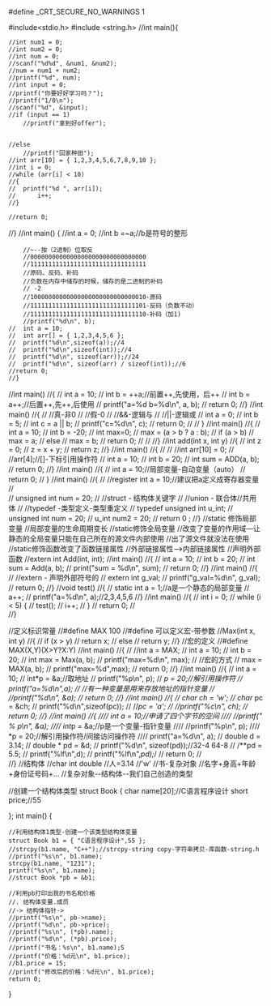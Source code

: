 #define _CRT_SECURE_NO_WARNINGS 1

#include<stdio.h>
#include <string.h>
//int main(){

	//int num1 = 0;
	//int num2 = 0;
	//int num = 0;
	//scanf("%d%d", &num1, &num2);
	//num = num1 + num2;
	//printf("%d", num);
	//int input = 0;
	//printf("你要好好学习吗？");
	//printf("1/0\n");
	//scanf("%d", &input);
	//if (input == 1)
		//printf("拿到好offer");


	//else
		//printf("回家种田");
	//int arr[10] = { 1,2,3,4,5,6,7,8,9,10 };
	//int i = 0;
	//while (arr[i] < 10)
	//{
	//	printf("%d ", arr[i]);
	//		i++;
	//}

	//return 0;
//}
	//int main() {
		//int a = 0;
		//int b =~a;//b是符号的整形

		//~--按（2进制）位取反
		//00000000000000000000000000000000
		//11111111111111111111111111111111
		//原码、反码、补码
		//负数在内存中储存的时候，储存的是二进制的补码
		// -2
		//10000000000000000000000000000010-原码
		//11111111111111111111111111111101-反码（负数不动）
		//11111111111111111111111111111110-补码（加1)
		//printf("%d\n", b);
	//	int a = 10;
	//	int arr[] = { 1,2,3,4,5,6 };
	//	printf("%d\n",sizeof(a));//4
	//	printf("%d\n",sizeof(int));//4
	//	printf("%d\n", sizeof(arr));//24
	//	printf("%d\n", sizeof(arr) / sizeof(int));//6
	//return 0;
	//}
//int main()
//{
//	int a = 10;
//	int b = ++a;//前置++,先使用，后++
//	int b = a++;//后置++,先++,后使用
//	printf("a=%d b=%d\n", a, b);
//		return 0;
//}
//int main()
//{
//	//真-非0
//	//假-0
//	//&&-逻辑与
//	//||-逻辑或
//	int a = 0;
//	int b = 5;
//	int c = a || b;
//	printf("c=%d\n", c);
//	return 0;
//
//	 }
//int main()
//{
//	int a = 10;
//	int b = -20;
//	int max=0;
//	max = (a > b ? a : b);
//	if (a > b)
//		max = a;
//	else
//		max = b;
//	return 0;
//
//
//}
//int add(int x, int y)
//{
//	int z = 0;
//	z = x + y;
//	return z;
//}
//int main()
//{
//
//	//int arr[10] = 0;
//	//arr[4];//[]-下标引用操作符
//	int a = 10;
//	int b = 20;
//	int sum = ADD(a, b);
//	return 0;
//} 
//int main()
//{
//	     int a = 10;//局部变量-自动变量（auto）
//		return 0;
//		}
//int main()
//{
//	//register int a = 10;//建议把a定义成寄存器变量
//	
//	unsigned int num = 20;
//	//struct - 结构体关键字
//	//union - 联合体//共用体
//	//typedef -类型定义-类型重定义
//	typedef unsigned int u_int;
//	unsigned int num = 20;
//	u_int num2 = 20;
//	return 0  ;
//}
//static 修饰局部变量
//局部变量的生命周期变长
//static修饰全局变量
//改变了变量的作用域—让静态的全局变量只能在自己所在的源文件内部使用
//出了源文件就没法在使用
//static修饰函数改变了函数链接属性
//外部链接属性—>内部链接属性
//声明外部函数
//extern int Add(int, int);
//int main()
//{
//	int a = 10;
//	int b = 20;
//	int sum = Add(a, b);
//	print("sum = %d\n", sum);
//	return 0;
//}
//int main()
//{
//	//extern - 声明外部符号的
//	extern int g_val;
//	printf("g_val=%d\n", g_val);
//	return 0;
//}
//void test()
//{
//	static int a = 1;//a是一个静态的局部变量
//	a++;
//	printf("a=%d\n", a);//2,3,4,5,6
//}
//int main()
//{
//	int i = 0;
//	while (i < 5) {
//		test();
//		i++;
//	}
//	return 0;
//		 
//}

//定义标识常量
//#define MAX 100
//#define 可以定义宏-带参数
//Max(int x, int y)
//{
//	if (x > y)
//		return x;
//	else
//		return y;
//}
//宏的定义
//#define MAX(X,Y)(X>Y?X:Y) 
//int main()
//{
//	//int a = MAX;
//	int a = 10;
//	int b = 20;
//	int max = Max(a, b);
//	printf("max=%d\n", max);
//	//宏的方式
//	max = MAX(a, b);
//	printf("max=%d",max);
//	return 0;
//}
//int main()
//{
//	int a = 10;
//	int*p = &a;//取地址
//	printf("%p\n", p);
//	*p = 20;//解引用操作符
//	printf("a=%d\n",a);
//	//有一种变量是用来存放地址的指针变量
//	//printf("%d\n", &a);
//	return 0;
//}
//int main()
//{
//	char ch = 'w';
//	char* pc = &ch;
//	printf("%d\n",sizeof(pc));
//	//*pc = 'a';
//	//printf("%c\n", ch);
//	return 0;
//}
//int main()
//{
////	int a = 10;//申请了四个字节的空间
////	//printf(" % p\n", &a);
////	int*p = &a;//p是一个变量-指针变量
////	//printf("%p\n", p);
////	*p = 20;//解引用操作符/间接访问操作符
////	printf("a=%d\n", a);
//	double d = 3.14;
//	double * pd = &d;
//	printf("%d\n", sizeof(pd));//32-4 64-8
//	/**pd = 5.5;
//	printf("%lf\n",d);
//	printf("%lf\n",*pd);*/
//	return 0; 
//	    
//}
//结构体
//char int double
//人=3.14
//'w'
//书-复杂对象
//名字+身高+年龄+身份证号码+...
//复杂对象--结构体--我们自己创造的类型

//创建一个结构体类型
struct Book
{
	char name[20];//C语言程序设计
	short price;//55

};
int main()
{

	//利用结构体1类型-创建一个该类型结构体变量
	struct Book b1 = { "C语言程序设计",55 };
	//strcpy(b1.name, "C++");//strcpy-string copy-字符串拷贝-库函数-string.h
	//printf("%s\n", b1.name);
	strcpy(b1.name, "1231");
	printf("%s\n", b1.name);
	//struct Book *pb = &b1;

	//利用pb打印出我的书名和价格 
	//. 结构体变量.成员
	//-> 结构体指针->
	//printf("%s\n", pb->name);
	//printf("%d\n", pb->price);
	//printf("%s\n", (*pb).name);
	//printf("%d\n", (*pb).price);
	//printf("书名：%s\n", b1.name);S
	//printf("价格：%d元\n", b1.price);
	//b1.price = 15;
	//printf("修改后的价格：%d元\n", b1.price);
	return 0;
}
